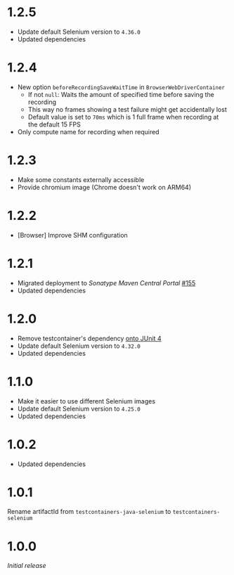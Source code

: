# 1.2.5
* Update default Selenium version to `4.36.0`
* Updated dependencies

# 1.2.4
* New option ``beforeRecordingSaveWaitTime`` in ``BrowserWebDriverContainer``
  * If not ``null``: Waits the amount of specified time before saving the recording
  * This way no frames showing a test failure might get accidentally lost
  * Default value is set to ``70ms`` which is 1 full frame when recording at the default 15 FPS
* Only compute name for recording when required

# 1.2.3
* Make some constants externally accessible
* Provide chromium image (Chrome doesn't work on ARM64)

# 1.2.2
* [Browser] Improve SHM configuration

# 1.2.1
* Migrated deployment to _Sonatype Maven Central Portal_ [#155](https://github.com/xdev-software/standard-maven-template/issues/155)
* Updated dependencies

# 1.2.0
* Remove testcontainer's dependency [onto JUnit 4](https://github.com/xdev-software/testcontainers-junit4-mock/?tab=readme-ov-file)
* Update default Selenium version to ``4.32.0``
* Updated dependencies

# 1.1.0
* Make it easier to use different Selenium images
* Update default Selenium version to ``4.25.0``
* Updated dependencies

# 1.0.2
* Updated dependencies

# 1.0.1
Rename artifactId from ``testcontainers-java-selenium`` to ``testcontainers-selenium``

# 1.0.0
<i>Initial release</i>
